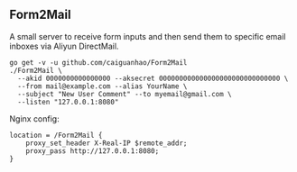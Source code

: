 Form2Mail
---------

A small server to receive form inputs and then send them to specific email inboxes via Aliyun DirectMail.

```
go get -v -u github.com/caiguanhao/Form2Mail
./Form2Mail \
  --akid 0000000000000000 --aksecret 000000000000000000000000000000 \
  --from mail@example.com --alias YourName \
  --subject "New User Comment" --to myemail@gmail.com \
  --listen "127.0.0.1:8080"
```

Nginx config:

```
location = /Form2Mail {
	proxy_set_header X-Real-IP $remote_addr;
	proxy_pass http://127.0.0.1:8080;
}
```
